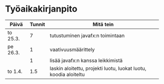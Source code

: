# Työaikakirjanpito

| Päivä | Tunnit | Mitä tein 
 ------ | ------ | ---------
| to 25.3. | 7 | tutustuminen javafx:n toimintaan
| pe 26.3. | 1 | vaativuusmäärittely
|          | 1 | lisää javafx:n kanssa leikkimistä
| to 1.4.  |1.5| laskin aloitettu, projekti luotu, luokat luotu, koodia aloiteltu

